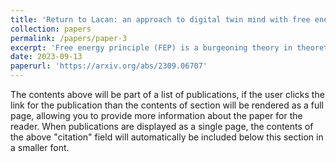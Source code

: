 ```yaml
---
title: 'Return to Lacan: an approach to digital twin mind with free energy principle'
collection: papers
permalink: /papers/paper-3
excerpt: 'Free energy principle (FEP) is a burgeoning theory in theoretical neuroscience that provides a universal law for modelling living systems of any scale. Expecting a digital twin mind from this first principle, we propose a macro-level interpretation that bridge neuroscience and psychoanalysis through the lens of computational Lacanian psychoanalysis. In this article, we claim three fundamental parallels between FEP and Lacanian psychoanalysis, and suggest a FEP approach to formalizing Lacan's theory. Sharing the non-linear temporal structure that combines prediction and retrospection (logical time), both of two theories focus on epistemological questions that how systems represented themselves and external world, and those elements failed to be represented (lacks and free energy) significantly influence the systems' subsequent states. Additionally, the fundamental hypothesis of FEP that the precise state of environment is always concealed, accounts for object petit a, the core concept in Lacan's theory. With neuropsychoanalytic mapping from three orders (the Real, the Symbolic, and the Imaginary, RSI) onto brain regions, we propose a brain-wide FEP model for a minimal definition of Lacanian mind - composite state of RSI that is perturbated by desire running over the logical time. The FEP-RSI model involves three FEP units connected by respective free energy with a natural compliance with logical time, mimicking core dynamics of Lacanian mind. The biological plausibility of current model is considered from perspectives of cognitive neuroscience. In conclusion, the FEP-RSI model encapsulates a unified framework for digital twin modeling at the macro level.'
date: 2023-09-13
paperurl: 'https://arxiv.org/abs/2309.06707'
---
```


The contents above will be part of a list of publications, if the user clicks the link for the publication than the contents of section will be rendered as a full page, allowing you to provide more information about the paper for the reader. When publications are displayed as a single page, the contents of the above "citation" field will automatically be included below this section in a smaller font.